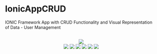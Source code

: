 # IonicAppCRUD
IONIC Framework App with CRUD Functionality and Visual Representation of Data - User Management
<br>
<br>
<div style="text-align: center;">
	<img src="https://github.com/DynamicRemo/IonicAppCRUD/blob/master/ScreenShots/Capture2.PNG" />
	<br>
	<img src="https://github.com/DynamicRemo/IonicAppCRUD/blob/master/ScreenShots/Capture3.PNG" />
	<img src="https://github.com/DynamicRemo/IonicAppCRUD/blob/master/ScreenShots/Capture4.PNG" />
	<img src="https://github.com/DynamicRemo/IonicAppCRUD/blob/master/ScreenShots/Capture5.PNG" />
	<img src="https://github.com/DynamicRemo/IonicAppCRUD/blob/master/ScreenShots/Capture6.PNG" />
	<img src="https://github.com/DynamicRemo/IonicAppCRUD/blob/master/ScreenShots/Capture7.PNG" />
	<img src="https://github.com/DynamicRemo/IonicAppCRUD/blob/master/ScreenShots/Capture8.PNG" />
</div>